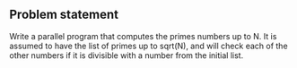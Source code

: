 ## Problem statement

Write a parallel program that computes the primes numbers up to N. It is assumed to have the list of primes up to sqrt(N), and will check each of the other numbers if it is divisible with a number from the initial list.